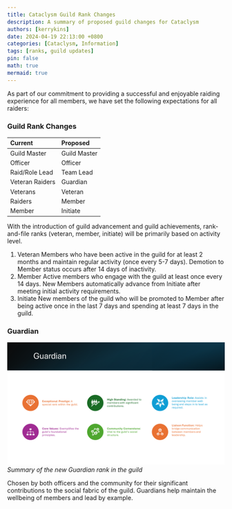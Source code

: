 ```yaml
---
title: Cataclysm Guild Rank Changes
description: A summary of proposed guild changes for Cataclysm
authors: [kerrykins]
date: 2024-04-19 22:13:00 +0800
categories: [Cataclysm, Information]
tags: [ranks, guild updates]
pin: false
math: true
mermaid: true
---
```


As part of our commitment to providing a successful and enjoyable raiding experience for all members, we have set the following expectations for all raiders:

### Guild Rank Changes

| Current               | Proposed         |
| :--------------------------- | :--------------- |
| Guild Master      | Guild Master   |
| Officer       | Officer  |
| Raid/Role Lead      | Team Lead   |
| Veteran Raiders       | Guardian   |
| Veterans      | Veteran   |
| Raiders     | Member   |
| Member | Initiate   |

With the introduction of guild advancement and guild achievements, rank-and-file ranks (veteran, member, initiate) will be primarily based on activity level. 

1. Veteran
Members who have been active in the guild for at least 2 months and maintain regular activity (once every 5-7 days). Demotion to Member status occurs after 14 days of inactivity.
2. Member
Active members who engage with the guild at least once every 14 days. New Members automatically advance from Initiate after meeting initial activity requirements.
3. Initiate
New members of the guild who will be promoted to Member after being active once in the last 7 days and spending at least 7 days in the guild.

### Guardian
![Guardian Rank](/images/guardian-rank.png)
_Summary of the new Guardian rank in the guild_

Chosen by both officers and the community for their significant contributions to the social fabric of the guild. Guardians help maintain the wellbeing of members and lead by example.